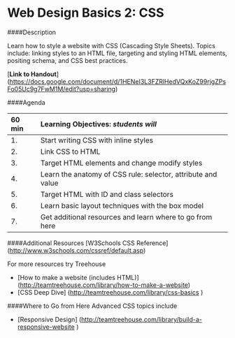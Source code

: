 Web Design Basics 2: CSS
=================

####Description

Learn how to style a website with CSS (Cascading Style Sheets). Topics include: linking styles to an HTML file, targeting and styling HTML elements, positing schema, and CSS best practices.

[**Link to Handout**]
(https://docs.google.com/document/d/1HENeI3L3FZRlHedVQxKoZ99rjgZPsFo05Uc9g7FwM1M/edit?usp=sharing)

####Agenda

|60 min| **Learning Objectives:** *students will* |
|:---------------|:-----------------|
| 1. | Start writing CSS with inline styles |
| 2. | Link CSS to HTML |
| 3. | Target HTML elements and change modify styles |
| 4. | Learn the anatomy of CSS rule: selector, attribute and value |
| 5. | Target HTML with ID and class selectors |
| 6. | Learn basic layout techniques with the box model  |
| 7. | Get additional resources and learn where to go from here |

####Additional Resources
[W3Schools CSS Reference] (http://www.w3schools.com/cssref/default.asp)

For more resources try Treehouse
- [How to make a website (includes HTML)] (http://teamtreehouse.com/library/how-to-make-a-website)
- [CSS Deep Dive] (http://teamtreehouse.com/library/css-basics )

####Where to Go from Here
Advanced CSS topics include
- [Responsive Design] (http://teamtreehouse.com/library/build-a-responsive-website )

